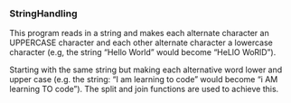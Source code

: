 ### StringHandling

This program reads in a string and makes each alternate character an UPPERCASE character and each other
alternate character a lowercase character (e.g, the string “Hello World” would become “HeLlO WoRlD”).

Starting with the same string but making each alternative word lower and upper case (e.g. the string: “I am learning to code” would
become “i AM learning TO code”). The split and join functions are used to achieve this.
